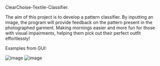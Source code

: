 
ClearChoise-Textile-Classifier.

The aim of this project is to develop a pattern classifier. By inputting an image, the program will provide feedback on the pattern present in the photographed garment. Making mornings easier and more fun for those with visual impairments, helping them pick out their perfect outfit effortlessly!

Examples from GUI:

![image](https://github.com/EmmelieGren/ClearChoise-Textile-Classifier/assets/112870438/ef49cb43-c187-445e-9c17-64100ebfd8ee)
![image](https://github.com/EmmelieGren/ClearChoise-Textile-Classifier/assets/112870438/dcf2127f-bbd1-4b1e-b415-5aa15a45fe8a)


